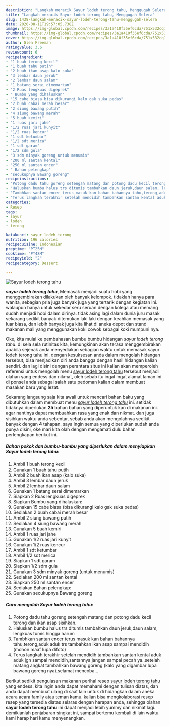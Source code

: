 ```yaml
---
description: "Langkah meracik Sayur lodeh terong tahu, Menggugah Selera"
title: "Langkah meracik Sayur lodeh terong tahu, Menggugah Selera"
slug: 1438-langkah-meracik-sayur-lodeh-terong-tahu-menggugah-selera
date: 2020-08-11T19:57:05.738Z
image: https://img-global.cpcdn.com/recipes/3a1a410f35ef6cda/751x532cq70/sayur-lodeh-terong-tahu-foto-resep-utama.jpg
thumbnail: https://img-global.cpcdn.com/recipes/3a1a410f35ef6cda/751x532cq70/sayur-lodeh-terong-tahu-foto-resep-utama.jpg
cover: https://img-global.cpcdn.com/recipes/3a1a410f35ef6cda/751x532cq70/sayur-lodeh-terong-tahu-foto-resep-utama.jpg
author: Glen Freeman
ratingvalue: 3.6
reviewcount: 6
recipeingredient:
- "1 buah terong kecil"
- "1 buah tahu putih"
- "2 buah ikan asap kalo suka"
- "3 lembar daun jeruk"
- "2 lembar daun salam"
- "1 batang serai dimemarkan"
- "2 Ruas lengkuas digeprek"
- " Bumbu yang dihaluskan"
- "15 cabe biasa bisa dikurangi kalo gak suka pedas"
- "2 buah cabai merah besar"
- "2 siung bawang putih"
- "4 siung bawang merah"
- "5 buah kemiri"
- "1 ruas jari jahe"
- "1/2 ruas jari kunyit"
- "1/2 ruas kencur"
- "1 sdt ketumbar"
- "1/2 sdt merica"
- "1 sdt garam"
- "1/2 sdm gula"
- "3 sdm minyak goreng untuk menumis"
- "200 ml santan kental"
- "250 ml santan encer"
- " Bahan pelengkap"
- "secukupnya Bawang goreng"
recipeinstructions:
- "Potong dadu tahu goreng setengah matang dan potong dadu kecil terong dan ikan asap sisihkan."
- "Haluskan bumbu halus trs ditumis tambahkan daun jeruk,daun salam, lengkuas tumis hingga harum"
- "Tambhkan santan encer terus masuk kan bahan bahannya tahu,terong,aduk aduk trs tambahkan ikan asap sampai mendidih (mohon maaf lupa difoto)"
- "Terus langkah terakhir setelah mendidih tambahkan santan kental aduk aduk jgn sampai mendidih,santannya jangan sampai pecah ya..setelah matang angkat tambahkan bawang goreng (kalo yang digambar lupa bawang goreng nya).selamat mencoba..."
categories:
- Resep
tags:
- sayur
- lodeh
- terong

katakunci: sayur lodeh terong 
nutrition: 196 calories
recipecuisine: Indonesian
preptime: "PT25M"
cooktime: "PT48M"
recipeyield: "2"
recipecategory: Dessert

---
```



![Sayur lodeh terong tahu](https://img-global.cpcdn.com/recipes/3a1a410f35ef6cda/751x532cq70/sayur-lodeh-terong-tahu-foto-resep-utama.jpg)

<b><i>sayur lodeh terong tahu</i></b>, Memasak menjadi suatu hobi yang menggembirakan dilakukan oleh banyak kelompok. tidaklah hanya para wanita, sebagian pria juga banyak juga yang tertarik dengan kegiatan ini. walaupun hanya untuk sekedar seru seruan dengan kolega atau memang sudah menjadi hobi dalam dirinya. tidak asing lagi dalam dunia juru masak sekarang sedikit banyak ditemukan laki laki dengan keahlian memasak yang luar biasa, dan lebih banyak juga kita lihat di aneka depot dan stand makanan mall yang menggunakan koki cowok sebagai koki mumpuni nya.

Oke, kita mulai ke pembahasan bumbu bumbu hidangan <i>sayur lodeh terong tahu</i>. di sela sela rutinitas kita, kemungkinan akan terasa menggembirakan apabila sejenak anda menyediakan sebagian waktu untuk memasak sayur lodeh terong tahu ini. dengan kesuksesan anda dalam mengolah hidangan tersebut, bisa menjadikan diri anda bangga dengan hasil hidangan kalian sendiri. dan lagi disini dengan perantara situs ini kalian akan memperoleh referensi untuk mengolah menu <u>sayur lodeh terong tahu</u> tersebut menjadi olahan yang endess dan nikmat, oleh sebab itu ingat ingat alamat laman ini di ponsel anda sebagai salah satu pedoman kalian dalam membuat masakan baru yang lezat.




Sekarang langsung saja kita awali untuk mencari bahan baku yang dibutuhkan dalam membuat menu <u><i>sayur lodeh terong tahu</i></u> ini. setidak tidaknya diperlukan <b>25</b> bahan bahan yang diperuntuk kan di makanan ini. agar nantinya dapat membuahkan rasa yang enak dan nikmat. dan juga sisihkan waktu anda sebentar, sebab anda akan mengolahnya sedikit banyak dengan <b>4</b> tahapan. saya ingin semua yang diperlukan sudah anda punya disini, oke mari kita olah dengan mengamati dulu bahan perlengkapan berikut ini.

<!--inarticleads1-->

##### Bahan pokok dan bumbu-bumbu yang diperlukan dalam menyiapkan Sayur lodeh terong tahu:

1. Ambil 1 buah terong kecil
1. Gunakan 1 buah tahu putih
1. Ambil 2 buah ikan asap (kalo suka)
1. Ambil 3 lembar daun jeruk
1. Ambil 2 lembar daun salam
1. Gunakan 1 batang serai dimemarkan
1. Siapkan 2 Ruas lengkuas digeprek
1. Siapkan  Bumbu yang dihaluskan:
1. Gunakan 15 cabe biasa (bisa dikurangi kalo gak suka pedas)
1. Sediakan 2 buah cabai merah besar
1. Ambil 2 siung bawang putih
1. Sediakan 4 siung bawang merah
1. Gunakan 5 buah kemiri
1. Ambil 1 ruas jari jahe
1. Gunakan 1/2 ruas jari kunyit
1. Gunakan 1/2 ruas kencur
1. Ambil 1 sdt ketumbar
1. Ambil 1/2 sdt merica
1. Siapkan 1 sdt garam
1. Siapkan 1/2 sdm gula
1. Gunakan 3 sdm minyak goreng (untuk menumis)
1. Sediakan 200 ml santan kental
1. Siapkan 250 ml santan encer
1. Sediakan  Bahan pelengkap:
1. Gunakan secukupnya Bawang goreng




<!--inarticleads2-->

##### Cara mengolah Sayur lodeh terong tahu:

1. Potong dadu tahu goreng setengah matang dan potong dadu kecil terong dan ikan asap sisihkan.
1. Haluskan bumbu halus trs ditumis tambahkan daun jeruk,daun salam, lengkuas tumis hingga harum
1. Tambhkan santan encer terus masuk kan bahan bahannya tahu,terong,aduk aduk trs tambahkan ikan asap sampai mendidih (mohon maaf lupa difoto)
1. Terus langkah terakhir setelah mendidih tambahkan santan kental aduk aduk jgn sampai mendidih,santannya jangan sampai pecah ya..setelah matang angkat tambahkan bawang goreng (kalo yang digambar lupa bawang goreng nya).selamat mencoba...




Berikut sedikit pengulasan makanan perihal resep <u>sayur lodeh terong tahu</u> yang endess. kita ingin anda dapat memahami dengan tulisan diatas, dan anda dapat membuat ulang di saat lain untuk di hidangkan dalam aneka acara acara family atau teman kamu. kalian bisa mengkolaborasi resep resep yang tersedia diatas selaras dengan harapan anda, sehingga olahan <b>sayur lodeh terong tahu</b> ini dapat menjadi lebih yummy dan nikmat lagi. demikianlah penjabaran singkat ini, sampai bertemu kembali di lain waktu. kami harap hari kamu menyenangkan.
